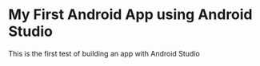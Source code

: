 # My First Android App using Android Studio

This is the first test of building an app with Android Studio

